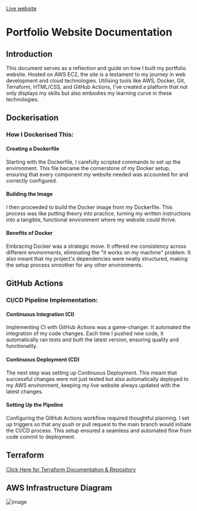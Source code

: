 [Live website](http://abdulahin.com/)

# Portfolio Website Documentation

## Introduction

This document serves as a reflection and guide on how I built my portfolio website. Hosted on AWS EC2, the site is a testament to my journey in web development and cloud technologies. Utilising tools like AWS, Docker, Git, Terraform, HTML/CSS, and GitHub Actions, I've created a platform that not only displays my skills but also embodies my learning curve in these technologies.

## Dockerisation

### How I Dockerised This:

#### Creating a Dockerfile

Starting with the Dockerfile, I carefully scripted commands to set up the environment. This file became the cornerstone of my Docker setup, ensuring that every component my website needed was accounted for and correctly configured.

#### Building the Image

I then proceeded to build the Docker image from my Dockerfile. This process was like putting theory into practice, turning my written instructions into a tangible, functional environment where my website could thrive.

#### Benefits of Docker

Embracing Docker was a strategic move. It offered me consistency across different environments, eliminating the "it works on my machine" problem. It also meant that my project's dependencies were neatly structured, making the setup process smoother for any other environments.

## GitHub Actions

### CI/CD Pipeline Implementation:

#### Continuous Integration (CI)

Implementing CI with GitHub Actions was a game-changer. It automated the integration of my code changes. Each time I pushed new code, it automatically ran tests and built the latest version, ensuring quality and functionality.

#### Continuous Deployment (CD)

The next step was setting up Continuous Deployment. This meant that successful changes were not just tested but also automatically deployed to my AWS environment, keeping my live website always updated with the latest changes.

#### Setting Up the Pipeline

Configuring the GitHub Actions workflow required thoughtful planning. I set up triggers so that any push or pull request to the main branch would initiate the CI/CD process. This setup ensured a seamless and automated flow from code commit to deployment.

## Terraform

[Click Here for Terraform Documentation & Repository ](https://github.com/AbdulahiN/portfolio-terraform-infrastructure)

## AWS Infrastructure Diagram

![image](https://github.com/AbdulahiN/Portfolio-Website-/assets/127696330/78b4e7dd-095c-4908-a98f-9627dfe67c25)
